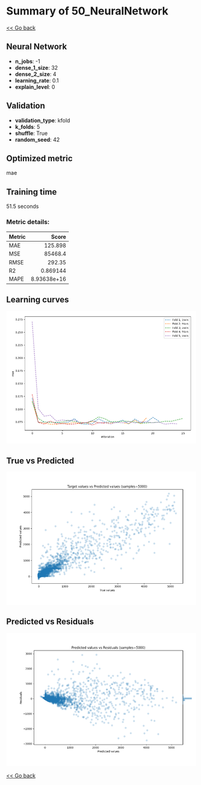 # Summary of 50_NeuralNetwork

[<< Go back](../README.md)


## Neural Network
- **n_jobs**: -1
- **dense_1_size**: 32
- **dense_2_size**: 4
- **learning_rate**: 0.1
- **explain_level**: 0

## Validation
 - **validation_type**: kfold
 - **k_folds**: 5
 - **shuffle**: True
 - **random_seed**: 42

## Optimized metric
mae

## Training time

51.5 seconds

### Metric details:
| Metric   |           Score |
|:---------|----------------:|
| MAE      |   125.898       |
| MSE      | 85468.4         |
| RMSE     |   292.35        |
| R2       |     0.869144    |
| MAPE     |     8.93638e+16 |



## Learning curves
![Learning curves](learning_curves.png)
## True vs Predicted

![True vs Predicted](true_vs_predicted.png)


## Predicted vs Residuals

![Predicted vs Residuals](predicted_vs_residuals.png)



[<< Go back](../README.md)
